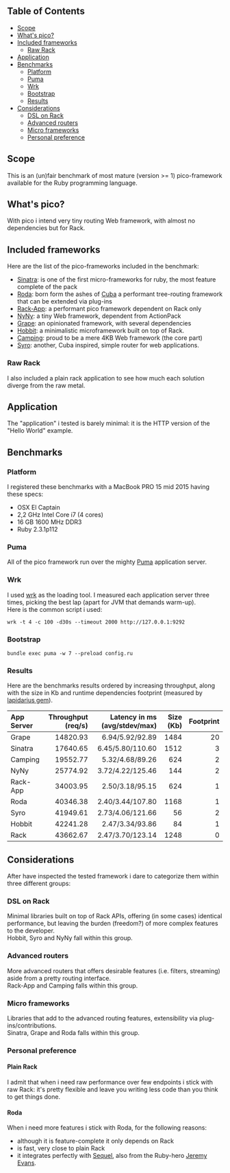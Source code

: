 ## Table of Contents

* [Scope](#scope)
* [What's pico?](#what-s-pico)
* [Included frameworks](#included-frameworks)
  * [Raw Rack](#raw-rack)
* [Application](#application)
* [Benchmarks](#benchmarks)
  * [Platform](#platform)
  * [Puma](#puma)
  * [Wrk](#wrk)
  * [Bootstrap](#bootstrap)
  * [Results](#results)
* [Considerations](#considerations)
  * [DSL on Rack](#dsl-on-rack)
  * [Advanced routers](#advanced-routers)
  * [Micro frameworks](#micro-frameworks)
  * [Personal preference](#personal-preference)

## Scope
This is an (un)fair benchmark of most mature (version >= 1) pico-framework available for the Ruby programming language.

## What's pico?
With pico i intend very tiny routing Web framework, with almost no dependencies but for Rack.  

## Included frameworks
Here are the list of the pico-frameworks included in the benchmark:
* [Sinatra](http://www.sinatrarb.com/): is one of the first micro-frameworks for ruby, the most feature complete of the pack
* [Roda](http://roda.jeremyevans.net/): born form the ashes of [Cuba](http://cuba.is/) a performant tree-routing framework that can be extended via plug-ins 
* [Rack-App](http://www.rack-app.com/): a performant pico framework dependent on Rack only
* [NyNy](http://alisnic.github.io/nyny/): a tiny Web framework, dependent from ActionPack
* [Grape](https://github.com/ruby-grape/grape): an opinionated framework, with several dependencies
* [Hobbit](https://github.com/patriciomacadden/hobbit): a minimalistic microframework built on top of Rack.
* [Camping](https://github.com/camping/camping): proud to be a mere 4KB Web framework (the core part)
* [Syro](http://soveran.github.io/syro/): another, Cuba inspired, simple router for web applications.

### Raw Rack
I also included a plain rack application to see how much each solution diverge from the raw metal.

## Application
The "application" i tested is barely minimal: it is the HTTP version of the "Hello World" example.

## Benchmarks

### Platform
I registered these benchmarks with a MacBook PRO 15 mid 2015 having these specs:
* OSX El Captain
* 2,2 GHz Intel Core i7 (4 cores)
* 16 GB 1600 MHz DDR3
* Ruby 2.3.1p112

### Puma
All of the pico framework run over the mighty [Puma](http://puma.io/) application server.

### Wrk
I used [wrk](https://github.com/wg/wrk) as the loading tool.
I measured each application server three times, picking the best lap (apart for JVM that demands warm-up).  
Here is the common script i used:

```
wrk -t 4 -c 100 -d30s --timeout 2000 http://127.0.0.1:9292
```

### Bootstrap
```
bundle exec puma -w 7 --preload config.ru
```

### Results
Here are the benchmarks results ordered by increasing throughput, along with the size in Kb and runtime dependencies footprint (measured by [lapidarius gem](https://rubygems.org/gems/lapidarius)).

| App Server   | Throughput (req/s) | Latency in ms (avg/stdev/max) | Size (Kb) | Footprint |
| :------------| -----------------: | ----------------------------: | --------: | --------: |
| Grape        |          14820.93  |              6.94/5.92/92.89  |     1484  |       20  |
| Sinatra      |          17640.65  |             6.45/5.80/110.60  |     1512  |        3  |
| Camping      |          19552.77  |              5.32/4.68/89.26  |      624  |        2  |
| NyNy         |          25774.92  |             3.72/4.22/125.46  |      144  |        2  |
| Rack-App     |          34003.95  |              2.50/3.18/95.15  |      624  |        1  |
| Roda         |          40346.38  |             2.40/3.44/107.80  |     1168  |        1  |
| Syro         |          41949.61  |             2.73/4.06/121.66  |       56  |        2  |
| Hobbit       |          42241.28  |              2.47/3.34/93.86  |       84  |        1  |
| Rack         |          43662.67  |             2.47/3.70/123.14  |     1248  |        0  |

## Considerations
After have inspected the tested framework i dare to categorize them within three different groups:

### DSL on Rack
Minimal libraries built on top of Rack APIs, offering (in some cases) identical performance, but leaving the burden (freedom?) of more complex features to the developer.  
Hobbit, Syro and NyNy fall within this group.

### Advanced routers
More advanced routers that offers desirable features (i.e. filters, streaming) aside from a pretty routing interface.  
Rack-App and Camping falls within this group.

### Micro frameworks
Libraries that add to the advanced routing features, extensibility via plug-ins/contributions.  
Sinatra, Grape and Roda falls within this group.

### Personal preference

#### Plain Rack
I admit that when i need raw performance over few endpoints i stick with raw Rack: it's pretty flexible and leave you writing less code than you think to get things done.  

#### Roda
When i need more features i stick with Roda, for the following reasons: 
* although it is feature-complete it only depends on Rack
* is fast, very close to plain Rack
* it integrates perfectly with [Sequel](http://sequel.jeremyevans.net/), also from the Ruby-hero [Jeremy Evans](https://github.com/jeremyevans). 
